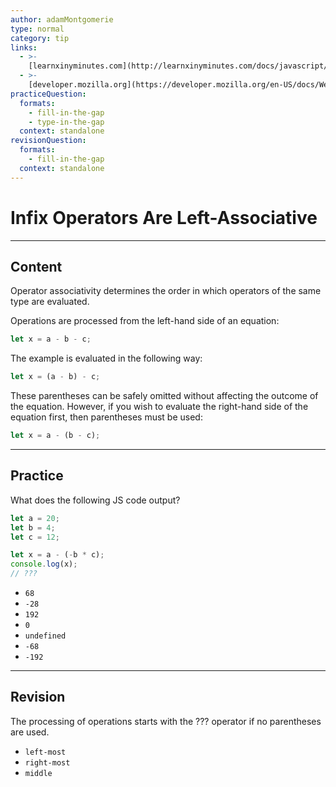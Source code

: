 ```yaml
---
author: adamMontgomerie
type: normal
category: tip
links:
  - >-
    [learnxinyminutes.com](http://learnxinyminutes.com/docs/javascript/){website}
  - >-
    [developer.mozilla.org](https://developer.mozilla.org/en-US/docs/Web/JavaScript/Reference/Operators/Operator_Precedence){website}
practiceQuestion:
  formats:
    - fill-in-the-gap
    - type-in-the-gap
  context: standalone
revisionQuestion:
  formats:
    - fill-in-the-gap
  context: standalone
---
```


# Infix Operators Are Left-Associative


---

## Content

Operator associativity determines the order in which operators of the same type are evaluated.

Operations are processed from the left-hand side of an equation:

```js
let x = a - b - c;
```

The example is evaluated in the following way:

```js
let x = (a - b) - c;
```

These parentheses can be safely omitted without affecting the outcome of the equation. However, if you wish to evaluate the right-hand side of the equation first, then parentheses must be used:

```js
let x = a - (b - c);
```


---

## Practice

What does the following JS code output? 

```javascript
let a = 20;
let b = 4;
let c = 12;

let x = a - (-b * c);
console.log(x);
// ???
```

- `68`
- `-28`
- `192`
- `0`
- `undefined`
- `-68`
- `-192`


---

## Revision

The processing of operations starts with the ??? operator if no parentheses are used.

- `left-most`
- `right-most`
- `middle`
 
